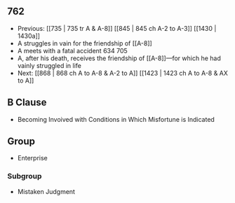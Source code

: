 ## 762
- Previous: [[735 | 735 tr A &amp; A-8]] [[845 | 845 ch A-2 to A-3]] [[1430 | 1430a]] 
- A struggles in vain for the friendship of [[A-8]]
- A meets with a fatal accident 634 705
- A, after his death, receives the friendship of [[A-8]]—for which he had vainly struggled in life
- Next: [[868 | 868 ch A to A-8 &amp; A-2 to A]] [[1423 | 1423 ch A to A-8 &amp; AX to A]] 

## B Clause
- Becoming Invoived with Conditions in Which Misfortune is Indicated

## Group
- Enterprise

### Subgroup
- Mistaken Judgment

